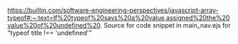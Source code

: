 https://builtin.com/software-engineering-perspectives/javascript-array-typeof#:~:text=If%20typeof%20says%20a%20value,assigned%20the%20value%20of%20undefined%20.
Source for code snippet in main_nav.ejs for "typeof title !== 'undefined'"
